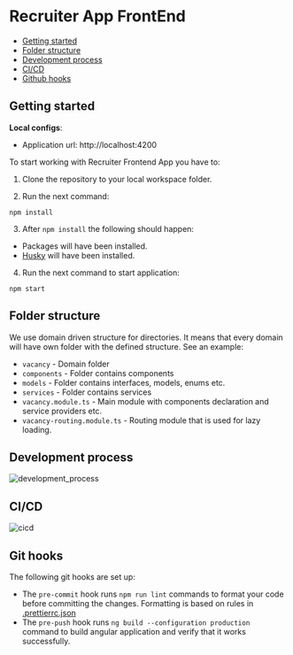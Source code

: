 # Recruiter App FrontEnd

- [Getting started](#getting-started)
- [Folder structure](#folder-structure)
- [Development process](#development-process)
- [CI/CD](#cicd)
- [Github hooks](#git-hooks)

## Getting started

**Local configs**:

- Application url: http://localhost:4200

To start working with Recruiter Frontend App you have to:

1. Clone the repository to your local workspace folder.<br>

2. Run the next command:

```
npm install
```

3. After `npm install` the following should happen:

- Packages will have been installed.
- [Husky](https://github.com/typicode/husky) will have been installed.

4. Run the next command to start application:

```
npm start
```

## Folder structure
We use domain driven structure for directories. It means that every domain will have own folder with the defined structure. See an example:
- `vacancy` - Domain folder
- `components` - Folder contains components
- `models` - Folder contains interfaces, models, enums etc.
- `services` - Folder contains services
- `vacancy.module.ts` - Main module with components declaration and service providers etc.
- `vacancy-routing.module.ts` - Routing module that is used for lazy loading.

## Development process

![development_process](https://i.ibb.co/xSb6QsF/front-process.png)

## CI/CD

![cicd](https://i.ibb.co/6W8DzZm/frontend-ci-cd.png)

## Git hooks

The following git hooks are set up:

- The `pre-commit` hook runs `npm run lint` commands to format your code before committing the changes. Formatting is
  based on rules in [.prettierrc.json](https://gitlab.com/techmagic-academy/ta-13/fe/-/blob/main/.prettierrc.json)
- The `pre-push` hook runs `ng build --configuration production` command to build angular application and verify that it works successfully.